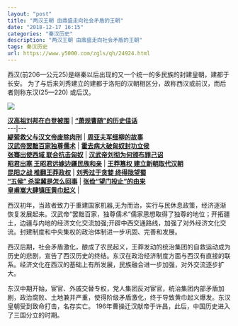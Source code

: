 ```yaml
---
layout: "post"
title: "两汉王朝 由鼎盛走向社会矛盾的王朝"
date: "2018-12-17 16:15"
categories: "秦汉历史"
description: "两汉王朝 由鼎盛走向社会矛盾的王朝"
tags: 秦汉历史
url: https://www.y5000.com/zgls/qh/24924.html
---
```






西汉(前206—公元25)是继秦以后出现的又一个统一的多民族的封建皇朝，建都于长安。
为了与后来刘秀建立的建都于洛阳的汉朝相区分，故称西汉或前汉，而后者则称东汉(25—220) 或后汉。

![](https://img.y5000.com/uploads/allimg/170811/8-1FQ1160T3229.jpg)

**[汉高祖刘邦在白登被围](https://www.y5000.com/zgls/qh/24711.html)** |
**[“萧规曹随”的历史佳话](https://www.y5000.com/zgls/qh/24717.html)**  
---|---  
**[緹萦救父与汉文帝废除肉刑](https://www.y5000.com/zgls/qh/24718.html)** |
**[周亚夫军细柳的故事](https://www.y5000.com/zgls/qh/24719.html)**  
**[汉武帝罢黜百家独尊儒术](https://www.y5000.com/zgls/qh/24721.html)** |
**[霍去病大破匈奴封功立侯](https://www.y5000.com/zgls/qh/24722.html)**  
**[张骞出使西域 联合抗击匈奴](https://www.y5000.com/zgls/qh/24723.html)** |
**[汉武帝刘彻为何颁布罪己诏](https://www.y5000.com/zgls/qh/24724.html)**  
**[昭君出塞 王昭君远嫁边疆民族和亲](https://www.y5000.com/zgls/qh/24725.html)** |  **[王莽篡权
建立新朝取代汉朝](https://www.y5000.com/zgls/qh/24726.html)**  
**[昆阳之战 推翻王莽政权](https://www.y5000.com/zgls/qh/24728.html)** |  **[刘秀过于贪婪
终得陇望蜀](https://www.y5000.com/zgls/qh/24730.html)**  
**[“五侯” 杀梁冀是怎么回事](https://www.y5000.com/zgls/qh/24734.html)** |
**[张俭“望门投止”的由来](https://www.y5000.com/zgls/qh/24737.html)**  
**[皇甫嵩大肆镇压黄巾起义](https://www.y5000.com/zgls/qh/24741.html)** |  
  
西汉初年，当政者致力于重建国家机器,无为而治，实行与民休息政策，经济逐渐恢复发展起来。汉武帝“罢黜百家，独尊儒术”儒家思想取得了独尊的地位；开拓疆土，边疆与内地的经济文化交流加强;开辟中西交通路线，加强了对外经济文化交流。封建制度和中央集权的政治体制进一步巩固、完善和发展。

西汉后期，社会矛盾激化，酿成了农民起义，王莽发动的统治集团的自救运动成为历史的悲剧，宣告了西汉历史的终结。东汉在政治经济制度方面与西汉有直接的联系。经济文化在西汉的基础上有所发展，民族融合进一步加强，对外交流逐步扩大。

东汉中期开始，宦官、外戚交替专权，党人集团反对宦官，统治集团内部矛盾加剧，政治腐败、土地兼并严重，使得阶级矛盾激化，终于导致黄巾起义爆发。东汉皇朝受到致命打击，名存实亡。
196年曹操迁汉献帝于许昌，此后，中国历史进入了三国分立的时期。

